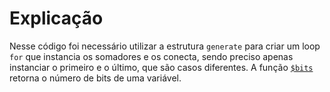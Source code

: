 # Explicação 

Nesse código foi necessário utilizar a estrutura `generate` para criar um loop `for` que instancia os somadores e os conecta, sendo preciso apenas instanciar o primeiro e o último, que são casos diferentes. A função [`$bits`](https://stackoverflow.com/questions/13340301/size-bits-verilog) retorna o número de bits de uma variável. 
